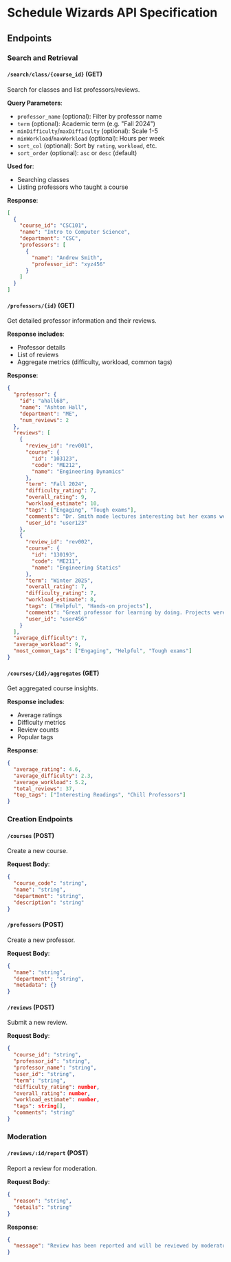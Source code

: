 # Schedule Wizards API Specification

## Endpoints

### Search and Retrieval

#### `/search/class/{course_id}` (GET)

Search for classes and list professors/reviews.

**Query Parameters**:

- `professor_name` (optional): Filter by professor name
- `term` (optional): Academic term (e.g. "Fall 2024")
- `minDifficulty`/`maxDifficulty` (optional): Scale 1-5
- `minWorkload`/`maxWorkload` (optional): Hours per week
- `sort_col` (optional): Sort by `rating`, `workload`, etc.
- `sort_order` (optional): `asc` or `desc` (default)

**Used for**:

- Searching classes
- Listing professors who taught a course

**Response**:

```json
[
  {
    "course_id": "CSC101",
    "name": "Intro to Computer Science",
    "department": "CSC",
    "professors": [
      {
        "name": "Andrew Smith",
        "professor_id": "xyz456"
      }
    ]
  }
]
```

#### `/professors/{id}` (GET)

Get detailed professor information and their reviews.

**Response includes**:

- Professor details
- List of reviews
- Aggregate metrics (difficulty, workload, common tags)

**Response**:

```json
{
  "professor": {
    "id": "ahall68",
    "name": "Ashton Hall",
    "department": "ME",
    "num_reviews": 2
  },
  "reviews": [
    {
      "review_id": "rev001",
      "course": {
        "id": "103123",
        "code": "ME212",
        "name": "Engineering Dynamics"
      },
      "term": "Fall 2024",
      "difficulty_rating": 7,
      "overall_rating": 9,
      "workload_estimate": 10,
      "tags": ["Engaging", "Tough exams"],
      "comments": "Dr. Smith made lectures interesting but her exams were very hard.",
      "user_id": "user123"
    },
    {
      "review_id": "rev002",
      "course": {
        "id": "130193",
        "code": "ME211",
        "name": "Engineering Statics"
      },
      "term": "Winter 2025",
      "overall_rating": 7,
      "difficulty_rating": 7,
      "workload_estimate": 8,
      "tags": ["Helpful", "Hands-on projects"],
      "comments": "Great professor for learning by doing. Projects were fun!",
      "user_id": "user456"
    }
  ],
  "average_difficulty": 7,
  "average_workload": 9,
  "most_common_tags": ["Engaging", "Helpful", "Tough exams"]
}
```

#### `/courses/{id}/aggregates` (GET)

Get aggregated course insights.

**Response includes**:

- Average ratings
- Difficulty metrics
- Review counts
- Popular tags

**Response**:

```json
{
  "average_rating": 4.6,
  "average_difficulty": 2.3,
  "average_workload": 5.2,
  "total_reviews": 37,
  "top_tags": ["Interesting Readings", "Chill Professors"]
}
```

### Creation Endpoints

#### `/courses` (POST)

Create a new course.

**Request Body**:

```json
{
  "course_code": "string",
  "name": "string",
  "department": "string",
  "description": "string"
}
```

#### `/professors` (POST)

Create a new professor.

**Request Body**:

```json
{
  "name": "string",
  "department": "string",
  "metadata": {}
}
```

#### `/reviews` (POST)

Submit a new review.

**Request Body**:

```json
{
  "course_id": "string",
  "professor_id": "string",
  "professor_name": "string",
  "user_id": "string",
  "term": "string",
  "difficulty_rating": number,
  "overall_rating": number,
  "workload_estimate": number,
  "tags": string[],
  "comments": "string"
}
```

### Moderation

#### `/reviews/:id/report` (POST)

Report a review for moderation.

**Request Body**:

```json
{
  "reason": "string",
  "details": "string"
}
```

**Response**:

```json
{
  "message": "Review has been reported and will be reviewed by moderators."
}
```

